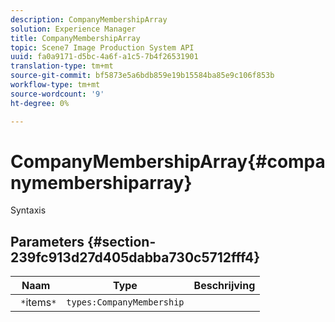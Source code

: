 ```yaml
---
description: CompanyMembershipArray
solution: Experience Manager
title: CompanyMembershipArray
topic: Scene7 Image Production System API
uuid: fa0a9171-d5bc-4a6f-a1c5-7b4f26531901
translation-type: tm+mt
source-git-commit: bf5873e5a6bdb859e19b15584ba85e9c106f853b
workflow-type: tm+mt
source-wordcount: '9'
ht-degree: 0%

---
```



# CompanyMembershipArray{#companymembershiparray}

Syntaxis

## Parameters {#section-239fc913d27d405dabba730c5712fff4}

| Naam | Type | Beschrijving |
|---|---|---|
| ` *`items`*` | `types:CompanyMembership` |  |

